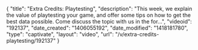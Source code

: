 {
    "title": "Extra Credits: Playtesting",
    "description": "This week, we explain the value of playtesting your game, and offer some tips on how to get the best data possible. Come discuss the topic with us in the for...",
    "videoid": "192137",
    "date_created": "1406055192",
    "date_modified": "1418181780",
    "type": "captivate",
    "layout": "video",
    "url": "\/v\/extra-credits-playtesting\/192137"
}